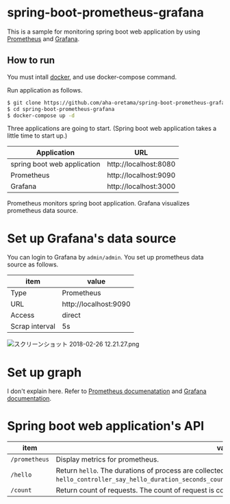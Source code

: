 # spring-boot-prometheus-grafana

This is a sample for monitoring spring boot web application by using [Prometheus](https://prometheus.io/) and [Grafana](https://grafana.com/).

## How to run

You must intall [docker](https://www.docker.com/), and use docker-compose command.

Run application as follows.

```bash
$ git clone https://github.com/aha-oretama/spring-boot-prometheus-grafana-sample.git
$ cd spring-boot-prometheus-grafana
$ docker-compose up -d
``` 

Three applications are going to start.
(Spring boot web application takes a little time to start up.)

| Application | URL |
|-------------|------|
|spring boot web application | http://localhost:8080 |
|Prometheus | http://localhost:9090 |
|Grafana | http://localhost:3000 |

Prometheus monitors spring boot application.
Grafana visualizes prometheus data source.

# Set up Grafana's data source

You can login to Grafana by `admin/admin`.
You set up prometheus data source as follows.

|item| value |
|---|-----|
|Type|Prometheus|
|URL|http://localhost:9090|
|Access|direct|
|Scrap interval|5s|

![スクリーンショット 2018-02-26 12.21.27.png](https://qiita-image-store.s3.amazonaws.com/0/110216/3e577ff2-3d72-77e2-8667-ac25810794b9.png)

# Set up graph

I don't explain here.
Refer to [Prometheus documenatation](https://prometheus.io/docs/introduction/overview/) and [Grafana documentation](http://docs.grafana.org/). 


# Spring boot web application's API

|item| value |
|---|-----|
|`/prometheus`| Display metrics for prometheus. |
|`/hello`| Return `hello`. The durations of process are collected as metrics named `hello_controller_say_hello_duration_seconds_count`,`hello_controller_say_hello_duration_seconds_sum`. |
|`/count`| Return count of requests. The count of request is collected as metrics named `count_requests_total`.|
